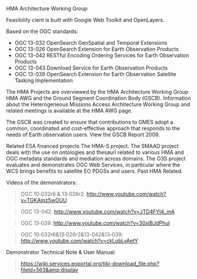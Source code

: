 HMA Architecture Working Group

Feasibility cient is built with Google Web Toolkit and OpenLayers.

Based on the OGC standards:
  * OGC 13-032 OpenSearch GeoSpatial and Temporal Extensions
  * OGC 13-026 OpenSearch Extension for Earth Observation Products
  * OGC 13-042 RESTful Encoding Ordering Services for Earth Observation Products
  * OGC 13-043 Download Service for Earth Observation Products
  * OGC 13-039 OpenSearch Extension for Earth Observation Satellite Tasking Implementation

The HMA Projects are overviewed by the HMA Architecture Working Group HMA AWG and the Ground Segment Coordination Body (GSCB). Information about the Heterogeneous Missions Access Architecture Working Group and related meetings is available at the HMA AWG page.

The GSCB was created to ensure that contributions to GMES adopt a common, coordinated and cost-effective approach that responds to the needs of Earth observation users. View the GSCB Report 2009.

Related ESA financed projects The HMA-S project. The SMAAD project deals with the use on ontologies and thesauri related to various HMA and OGC metadata standards and mediation across domains. The O3S project evaluates and demonstrates OGC Web Services, in particular where the WCS brings benefits to satellite EO PDGSs and users. Past HMA Related.


Videos of the demonstrators:
> OGC 10‑032r6 & 13‑026r2:             http://www.youtube.com/watch?v=TGKAmz5wOUU

> OGC 13-042:                         http://www.youtube.com/watch?v=JTD4FYl4_mA

> OGC 13‑039:                         http://www.youtube.com/watch?v=30xlBJdPhuI

> OGC 10‑032r6&13‑026r2&13-042&13‑039: http://www.youtube.com/watch?v=ckLobLyAetY

Demonstrator Technical Note & User Manual:
> https://wiki.services.eoportal.org/tiki-download_file.php?fileId=563&amp;display
